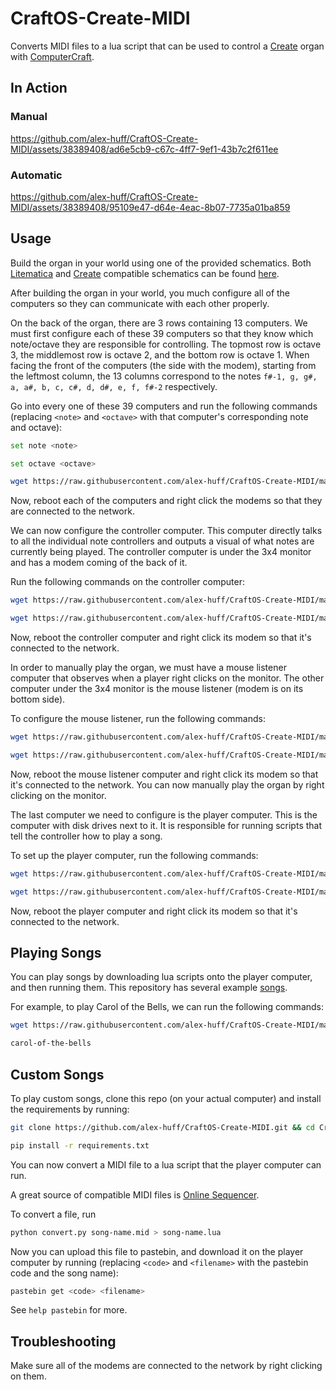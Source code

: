 # CraftOS-Create-MIDI
Converts MIDI files to a lua script that can be used to control a [Create](https://github.com/Creators-of-Create/Create) organ with [ComputerCraft](https://github.com/dan200/ComputerCraft).

## In Action
### Manual

https://github.com/alex-huff/CraftOS-Create-MIDI/assets/38389408/ad6e5cb9-c67c-4ff7-9ef1-43b7c2f611ee

### Automatic

https://github.com/alex-huff/CraftOS-Create-MIDI/assets/38389408/95109e47-d64e-4eac-8b07-7735a01ba859

## Usage
Build the organ in your world using one of the provided schematics. Both [Litematica](https://github.com/maruohon/litematica) and [Create](https://github.com/Creators-of-Create/Create) compatible schematics can be found [here](https://github.com/alex-huff/CraftOS-Create-MIDI/tree/master/schematics).

After building the organ in your world, you much configure all of the computers so they can communicate with each other properly.

On the back of the organ, there are 3 rows containing 13 computers. We must first configure each of these 39 computers so that they know which note/octave they are responsible for controlling. The topmost row is octave 3, the middlemost row is octave 2, and the bottom row is octave 1. When facing the front of the computers (the side with the modem), starting from the leftmost column, the 13 columns correspond to the notes `f#-1, g, g#, a, a#, b, c, c#, d, d#, e, f, f#-2` respectively.

Go into every one of these 39 computers and run the following commands (replacing `<note>` and `<octave>` with that computer's corresponding note and octave):
```sh
set note <note>
```
```sh
set octave <octave>
```
```sh
wget https://raw.githubusercontent.com/alex-huff/CraftOS-Create-MIDI/master/scripts/noteControllers/startup.lua
```

Now, reboot each of the computers and right click the modems so that they are connected to the network.

We can now configure the controller computer. This computer directly talks to all the individual note controllers and outputs a visual of what notes are currently being played. The controller computer is under the 3x4 monitor and has a modem coming of the back of it.

Run the following commands on the controller computer:
```sh
wget https://raw.githubusercontent.com/alex-huff/CraftOS-Create-MIDI/master/scripts/controller/controller.lua
```
```sh
wget https://raw.githubusercontent.com/alex-huff/CraftOS-Create-MIDI/master/scripts/controller/startup.lua
```

Now, reboot the controller computer and right click its modem so that it's connected to the network.

In order to manually play the organ, we must have a mouse listener computer that observes when a player right clicks on the monitor. The other computer under the 3x4 monitor is the mouse listener (modem is on its bottom side).

To configure the mouse listener, run the following commands:
```sh
wget https://raw.githubusercontent.com/alex-huff/CraftOS-Create-MIDI/master/scripts/mouseListener/mouse.lua
```
```sh
wget https://raw.githubusercontent.com/alex-huff/CraftOS-Create-MIDI/master/scripts/mouseListener/startup.lua
```

Now, reboot the mouse listener computer and right click its modem so that it's connected to the network. You can now manually play the organ by right clicking on the monitor.

The last computer we need to configure is the player computer. This is the computer with disk drives next to it. It is responsible for running scripts that tell the controller how to play a song.

To set up the player computer, run the following commands:
```sh
wget https://raw.githubusercontent.com/alex-huff/CraftOS-Create-MIDI/master/scripts/player/setAll.lua
```
```sh
wget https://raw.githubusercontent.com/alex-huff/CraftOS-Create-MIDI/master/scripts/player/startup.lua
```

Now, reboot the player computer and right click its modem so that it's connected to the network.

## Playing Songs
You can play songs by downloading lua scripts onto the player computer, and then running them. This repository has several example [songs](https://github.com/alex-huff/CraftOS-Create-MIDI/tree/master/songs).

For example, to play Carol of the Bells, we can run the following commands:
```sh
wget https://raw.githubusercontent.com/alex-huff/CraftOS-Create-MIDI/master/songs/carol-of-the-bells.lua
```
```sh
carol-of-the-bells
```

## Custom Songs
To play custom songs, clone this repo (on your actual computer) and install the requirements by running:
```sh
git clone https://github.com/alex-huff/CraftOS-Create-MIDI.git && cd CraftOS-Create-MIDI
```
```sh
pip install -r requirements.txt
```

You can now convert a MIDI file to a lua script that the player computer can run.

A great source of compatible MIDI files is [Online Sequencer](https://onlinesequencer.net).
 
To convert a file, run

```sh
python convert.py song-name.mid > song-name.lua
```

Now you can upload this file to pastebin, and download it on the player computer by running (replacing `<code>` and `<filename>` with the pastebin code and the song name):

```sh
pastebin get <code> <filename>
```

See `help pastebin` for more.

## Troubleshooting
Make sure all of the modems are connected to the network by right clicking on them.
